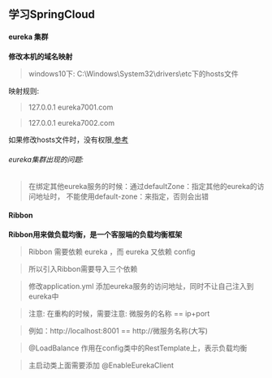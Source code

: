 ## 学习SpringCloud


#### eureka 集群
**修改本机的域名映射**
> windows10下: C:\Windows\System32\drivers\etc下的hosts文件

映射规则:
> 127.0.0.1       eureka7001.com

> 127.0.0.1       eureka7002.com

如果修改hosts文件时，没有权限,[参考](https://jingyan.baidu.com/article/624e7459b194f134e8ba5a8e.html)

###### eureka集群出现的问题:
> 在绑定其他eureka服务的时候：通过defaultZone：指定其他的eureka的访问地址时，
> 不能使用default-zone：来指定，否则会出错

#### Ribbon
**Ribbon用来做负载均衡，是一个客服端的负载均衡框架**
> Ribbon 需要依赖 eureka ，而 eureka 又依赖 config

> 所以引入Ribbon需要导入三个依赖

> 修改application.yml 添加eureka服务的访问地址，同时不让自己注入到eureka中

> 注意: 在重构的时候，需要注意: 微服务的名称 == ip+port

> 例如：http://localhost:8001 == http://微服务名称(大写)

> @LoadBalance 作用在config类中的RestTemplate上，表示负载均衡

> 主启动类上面需要添加 @EnableEurekaClient
